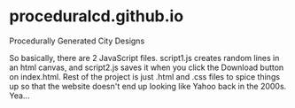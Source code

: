 # proceduralcd.github.io
Procedurally Generated City Designs

So basically, there are 2 JavaScript files. script1.js creates random lines in an html canvas, and script2.js saves it when you click the Download button on index.html. Rest of the project is just .html and .css files to spice things up so that the website doesn't end up looking like Yahoo back in the 2000s. Yea...
